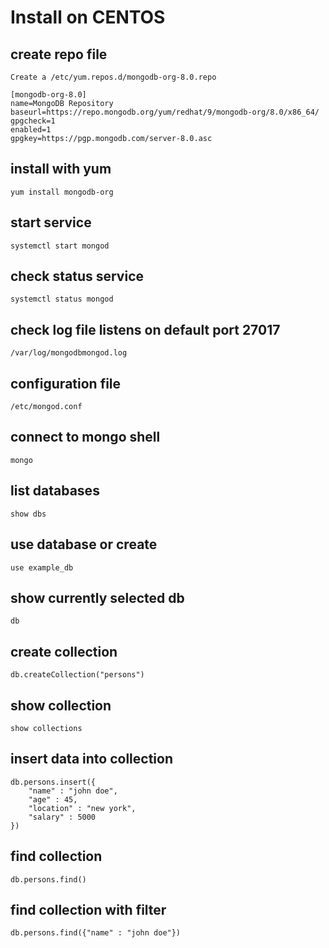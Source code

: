 # Install on CENTOS
## create repo file
`Create a /etc/yum.repos.d/mongodb-org-8.0.repo`  
```
[mongodb-org-8.0]
name=MongoDB Repository
baseurl=https://repo.mongodb.org/yum/redhat/9/mongodb-org/8.0/x86_64/
gpgcheck=1
enabled=1
gpgkey=https://pgp.mongodb.com/server-8.0.asc
```
## install with yum
`yum install mongodb-org`
## start service
`systemctl start mongod`
## check status service
`systemctl status mongod`
## check log file listens on default port 27017
`/var/log/mongodbmongod.log`
## configuration file
`/etc/mongod.conf`
## connect to mongo shell
`mongo`
## list databases
`show dbs`
## use database or create
`use example_db`
## show currently selected db
`db`
## create collection
`db.createCollection("persons")`
## show collection
`show collections`
## insert data into collection
```
db.persons.insert({
    "name" : "john doe",
    "age" : 45,
    "location" : "new york",
    "salary" : 5000
})
```
## find collection
`db.persons.find()`
## find collection with filter
`db.persons.find({"name" : "john doe"})`
